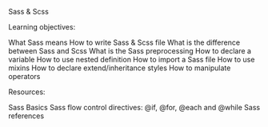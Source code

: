 Sass & Scss

Learning objectives:

What Sass means
How to write Sass & Scss file
What is the difference between Sass and Scss
What is the Sass preprocessing
How to declare a variable
How to use nested definition
How to import a Sass file
How to use mixins
How to declare extend/inheritance styles
How to manipulate operators

Resources:

Sass Basics
Sass flow control directives: @if, @for, @each and @while
Sass references
